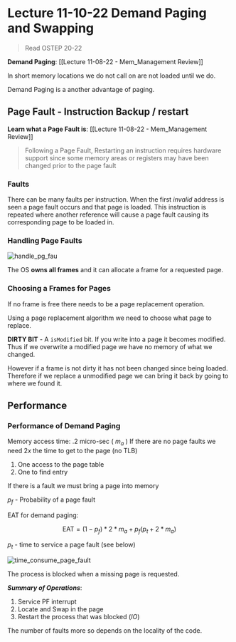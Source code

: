 # Lecture 11-10-22 Demand Paging and Swapping

> Read OSTEP 20-22

**Demand Paging**: [[Lecture 11-08-22 - Mem_Management Review]]

In short memory locations we do not call on are not loaded until we do. 

Demand Paging is a another advantage of paging. 

## Page Fault - Instruction Backup / restart

**Learn what a Page Fault is**: [[Lecture 11-08-22 - Mem_Management Review]]

> Following a Page Fault, Restarting an instruction requires hardware support since some memory areas or registers may have been changed prior to the page fault

### Faults

There can be many faults per instruction. When the first *invalid* address is seen a page fault occurs and that page is loaded. This instruction is repeated where another reference will cause a page fault causing its corresponding page to be loaded in.   

### Handling Page Faults
![handle_pg_fau](/img/handle_pg_fau.png)

The OS **owns all frames** and it can allocate a frame for a requested page.  

### Choosing a Frames for Pages
If no frame is free there needs to be a page replacement operation. 

Using a page replacement algorithm we need to choose what page to replace. 

**DIRTY BIT** - A `isModified` bit. If you write into a page it becomes modified. Thus if we overwrite a modified page we have no memory of what we changed. 

However if a frame is not dirty it has not been changed since being loaded. Therefore if we replace a unmodified page we can bring it back by going to where we found it. 

## Performance
### Performance of Demand Paging
Memory access time: $.2$ micro-sec ( $m_a$ )
If there are no page faults we need $2x$ the time to get to the page (no TLB)
1. One access to the page table
2. One to find entry

If there is a fault we must bring a page into memory

$p_f$ - Probability of a page fault

EAT for demand paging:

$$
\text{EAT} = (1-p_f)*2*m_a + p_f(p_t + 2 * m_a)
$$

$p_t$ - time to service a page fault (see below)

![time_consume_page_fault](/img/time_consume_page_fault.png)

The process is blocked when a missing page is requested. 

***Summary of Operations***:
1. Service PF interrupt
2. Locate and Swap in the page
3. Restart the process that was blocked (*IO*)

The number of faults more so depends on the locality of the code. 